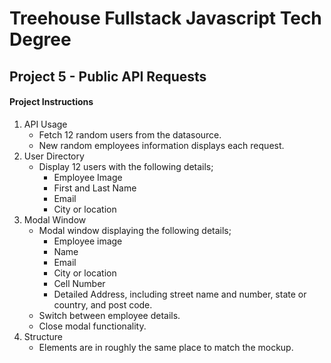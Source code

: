 # Treehouse Fullstack Javascript Tech Degree
## Project 5 - Public API Requests

#### Project Instructions
1. API Usage
    - Fetch 12 random users from the datasource.
    - New random employees information displays each request.
2. User Directory
    - Display 12 users with the following details;
        - Employee Image
        - First and Last Name
        - Email
        - City or location
3. Modal Window
    - Modal window displaying the following details;
        - Employee image
        - Name
        - Email
        - City or location
        - Cell Number
        - Detailed Address, including street name and number, state or country, and post code.
    - Switch between employee details.
    - Close modal functionality.
4. Structure
    - Elements are in roughly the same place to match the mockup.